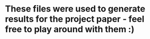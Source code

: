 # These files were used to generate results for the project paper - feel free to play around with them :)
